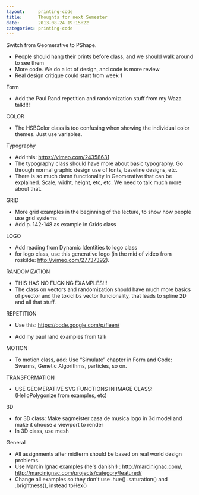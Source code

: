 ```yaml
---
layout:     printing-code
title:      Thoughts for next Semester
date:       2013-08-24 19:15:22
categories: printing-code
---
```


Switch from Geomerative to PShape.

- People should hang their prints before class, and we should walk around to see them
- More code. We do a lot of design, and code is more review
- Real design critique could start from week 1


Form

* Add the Paul Rand repetition and randomization stuff from my Waza talk!!!!

COLOR

* The HSBColor class is too confusing when showing the individual color themes. Just use variables.

Typography

* Add this: https://vimeo.com/24358631
* The typography class should have more about basic typography. Go through normal graphic design use of fonts, baseline designs, etc.
* There is so much damn functionality in Geomerative that can be explained. Scale, widht, height, etc, etc. We need to talk much more about that.

GRID

* More grid examples in the beginning of the lecture, to show how people use grid systems
* Add p. 142-148 as example in Grids class

LOGO

* Add reading from Dynamic Identities to logo class
* for logo class, use this generative logo (in the mid of video from roskilde: http://vimeo.com/27737392).

RANDOMIZATION

* THIS HAS NO FUCKING EXAMPLES!!!
* The class on vectors and randomization should have much more basics of pvector and the toxiclibs vector funcionality, that leads to spline 2D and all that stuff.

REPETITION

* Use this: https://code.google.com/p/fleen/

* Add my paul rand examples from talk


MOTION

* To motion class, add: Use “Simulate” chapter in Form and Code: Swarms, Genetic Algorithms, particles, so on.

TRANSFORMATION

* USE GEOMERATIVE SVG FUNCTIONS IN IMAGE CLASS: (HelloPolygonize from examples, etc)

3D

* for 3D class: Make sagmeister casa de musica logo in 3d model and make it choose a viewport to render
* In 3D class, use mesh

General

* All assignments after midterm should be based on real world design problems.
* Use Marcin Ignac examples (he's danish!) : http://marcinignac.com/, http://marcinignac.com/projects/category/featured/
* Change all examples so they don't use .hue() .saturation() and .brightness(), instead toHex()